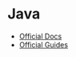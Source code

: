 # Java 

- [Official Docs](https://docs.oracle.com/en/java/)
- [Official Guides](https://docs.oracle.com/en/java/javase/18/)
